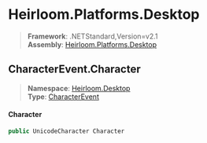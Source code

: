 # Heirloom.Platforms.Desktop

> **Framework**: .NETStandard,Version=v2.1  
> **Assembly**: [Heirloom.Platforms.Desktop][0]  

## CharacterEvent.Character

> **Namespace**: [Heirloom.Desktop][0]  
> **Type**: [CharacterEvent][1]  

#### Character

```cs
public UnicodeCharacter Character
```

[0]: ../Heirloom.Platforms.Desktop.md
[1]: Heirloom.Desktop.CharacterEvent.md
